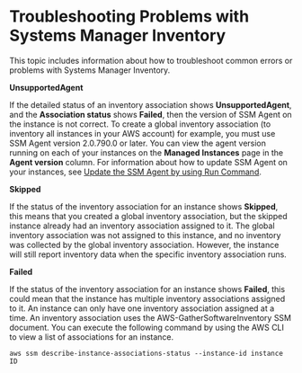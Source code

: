 # Troubleshooting Problems with Systems Manager Inventory<a name="syman-inventory-troubleshooting"></a>

This topic includes information about how to troubleshoot common errors or problems with Systems Manager Inventory\.

**UnsupportedAgent**

If the detailed status of an inventory association shows **UnsupportedAgent**, and the **Association status** shows **Failed**, then the version of SSM Agent on the instance is not correct\. To create a global inventory association \(to inventory all instances in your AWS account\) for example, you must use SSM Agent version 2\.0\.790\.0 or later\. You can view the agent version running on each of your instances on the **Managed Instances** page in the **Agent version** column\. For information about how to update SSM Agent on your instances, see [Update the SSM Agent by using Run Command](rc-console.md#rc-console-agentexample)\.

**Skipped**

If the status of the inventory association for an instance shows **Skipped**, this means that you created a global inventory association, but the skipped instance already had an inventory association assigned to it\. The global inventory association was not assigned to this instance, and no inventory was collected by the global inventory association\. However, the instance will still report inventory data when the specific inventory association runs\.

**Failed**

If the status of the inventory association for an instance shows **Failed**, this could mean that the instance has multiple inventory associations assigned to it\. An instance can only have one inventory association assigned at a time\. An inventory association uses the AWS\-GatherSoftwareInventory SSM document\. You can execute the following command by using the AWS CLI to view a list of associations for an instance\.

```
aws ssm describe-instance-associations-status --instance-id instance ID
```